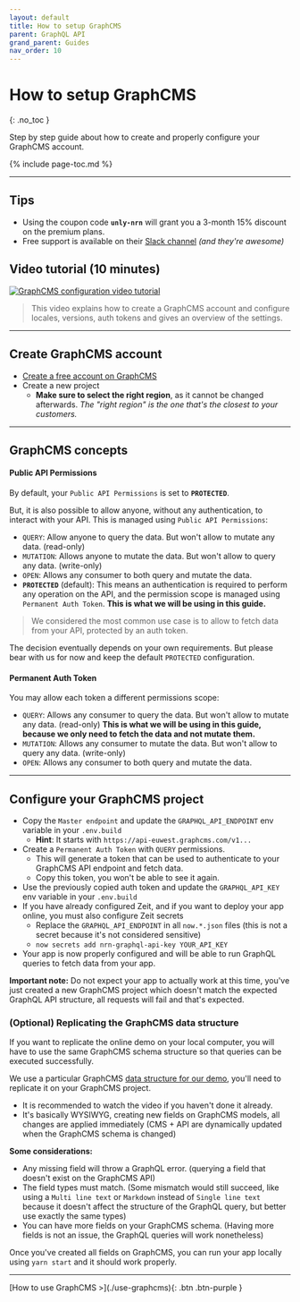 ```yaml
---
layout: default
title: How to setup GraphCMS
parent: GraphQL API
grand_parent: Guides
nav_order: 10
---
```


# How to setup GraphCMS
{: .no_toc }

Step by step guide about how to create and properly configure your GraphCMS account.

{% include page-toc.md %}

---

## Tips

- Using the coupon code **`unly-nrn`** will grant you a 3-month 15% discount on the premium plans.
- Free support is available on their [Slack channel](https://graphcms.slack.com) _(and they're awesome)_

## Video tutorial (10 minutes)
[![GraphCMS configuration video tutorial](https://img.youtube.com/vi/ig5a7LXTiBM/maxresdefault.jpg)](http://youtu.be/ig5a7LXTiBM?hd=1)

> This video explains how to create a GraphCMS account and configure locales, versions, auth tokens and gives an overview of the settings.

---

## Create GraphCMS account

- [Create a free account on GraphCMS](https://graphcms.com/?ref=unly-nrn)
- Create a new project
    - **Make sure to select the right region**, as it cannot be changed afterwards.
    _The "right region" is the one that's the closest to your customers._

---

## GraphCMS concepts

#### Public API Permissions

By default, your `Public API Permissions` is set to **`PROTECTED`**.

But, it is also possible to allow anyone, without any authentication, to interact with your API.
This is managed using `Public API Permissions`:
- `QUERY`: Allow anyone to query the data. But won't allow to mutate any data. (read-only)
- `MUTATION`: Allows anyone to mutate the data. But won't allow to query any data. (write-only)
- `OPEN`: Allows any consumer to both query and mutate the data.
- **`PROTECTED`** (default): This means an authentication is required to perform any operation on the API, and the permission scope is managed using `Permanent Auth Token`.
    **This is what we will be using in this guide.**

> We considered the most common use case is to allow to fetch data from your API, protected by an auth token.

The decision eventually depends on your own requirements. But please bear with us for now and keep the default `PROTECTED` configuration.

#### Permanent Auth Token

You may allow each token a different permissions scope:
- `QUERY`: Allows any consumer to query the data. But won't allow to mutate any data. (read-only)
    **This is what we will be using in this guide, because we only need to fetch the data and not mutate them.**
- `MUTATION`: Allows any consumer to mutate the data. But won't allow to query any data. (write-only)
- `OPEN`: Allows any consumer to both query and mutate the data.

---

## Configure your GraphCMS project

- Copy the `Master endpoint` and update the `GRAPHQL_API_ENDPOINT` env variable in your `.env.build`
    - **Hint**: It starts with `https://api-euwest.graphcms.com/v1...`
- Create a `Permanent Auth Token` with `QUERY` permissions.
    - This will generate a token that can be used to authenticate to your GraphCMS API endpoint and fetch data.
    - Copy this token, you won't be able to see it again.
- Use the previously copied auth token and update the `GRAPHQL_API_KEY` env variable in your `.env.build`
- If you have already configured Zeit, and if you want to deploy your app online, you must also configure Zeit secrets
    - Replace the `GRAPHQL_API_ENDPOINT` in all `now.*.json` files (this is not a secret because it's not considered sensitive)
    - `now secrets add nrn-graphql-api-key YOUR_API_KEY`
- Your app is now properly configured and will be able to run GraphQL queries to fetch data from your app.

**Important note:**
Do not expect your app to actually work at this time, you've just created a new GraphCMS project which doesn't match the expected GraphQL API structure, all requests will fail and that's expected.

### (Optional) Replicating the GraphCMS data structure

If you want to replicate the online demo on your local computer, you will have to use the same GraphCMS schema structure so that queries can be executed successfully.

We use a particular GraphCMS [data structure for our demo](../../reference/demo-database-structure), you'll need to replicate it on your GraphCMS project.
- It is recommended to watch the video if you haven't done it already.
- It's basically WYSIWYG, creating new fields on GraphCMS models, all changes are applied immediately (CMS + API are dynamically updated when the GraphCMS schema is changed)

**Some considerations:**
- Any missing field will throw a GraphQL error. (querying a field that doesn't exist on the GraphCMS API)
- The field types must match. (Some mismatch would still succeed, like using a `Multi line text` or `Markdown` instead of `Single line text` because it doesn't affect the structure of the GraphQL query, but better use exactly the same types)
- You can have more fields on your GraphCMS schema. (Having more fields is not an issue, the GraphQL queries will work nonetheless)

Once you've created all fields on GraphCMS, you can run your app locally using `yarn start` and it should work properly.

---

<div class="pagination-section space-even">
    <span class="fs-4" markdown="1">
    [How to use GraphCMS >](./use-graphcms){: .btn .btn-purple }
    </span>
</div>
